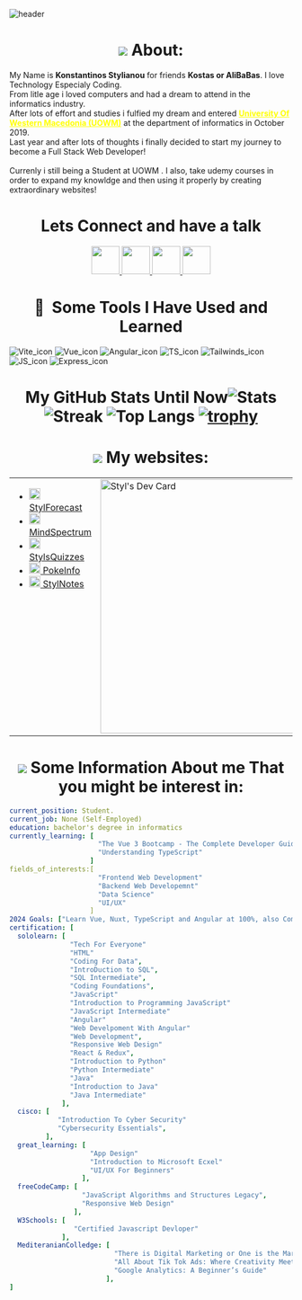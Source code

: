 ![header](https://capsule-render.vercel.app/api?text=Hey%20Everyone!&animation=fadeIn&type=waving&color=random&fontColor=ffffff&height=100&width=100%)

<h1 align="center"><img src="https://api.iconify.design/tabler:info-hexagon-filled.svg?color=%234188be&width=35"/> About:</h1>

<p>
  My Name is <b>Konstantinos Stylianou</b> for friends <b>Kostas or AliBaBas</b>. I love Technology Especialy Coding. 
<br> From litle age i loved computers and had a dream to attend in the informatics industry.
<br>After lots of effort and studies i fulfied my dream and entered <strong> <u style="color:yellow;">University Of Western Macedonia (UOWM)</u></strong> at the department of informatics in October 2019.
<br> Last year and after lots of thoughts i finally decided to start my journey to become a Full Stack Web Developer!
<br><br> Currenly i still being a Student at UOWM . I also, take udemy courses in order to expand my knowldge and then using it properly by creating extraordinary websites!
</p>

 <h1 align="center">Lets Connect and have a talk</h1>
 <p align="center">
   <a href="https://www.instagram.com/_kostas_styl/?hl=en">
    <img height="50" src="https://user-images.githubusercontent.com/46517096/166974368-9798f39f-1f46-499c-b14e-81f0a3f83a06.png"/>
   </a>
   <a href="https://twitter.com/AliBaBaSssS/">
    <img height="50" src="https://api.iconify.design/devicon:twitter.svg?color=%234188be"/>
   </a>
   <a href="https://www.linkedin.com/in/konstantinos-stylianou-a4a95625b/">
    <img height="50" src="https://api.iconify.design/skill-icons:linkedin.svg?color=%234188be"/>
   </a>
   <a href="#">
    <img height="50" src="https://api.iconify.design/logos:discord-icon.svg?color=%234188be"/>
   </a>
 </p>

<h1 align="center"> 🚀 &nbsp;Some Tools I Have Used and Learned</h1>

![Vite_icon](https://api.iconify.design/logos:vitejs.svg?width=60)
![Vue_icon](https://api.iconify.design/logos:vue.svg?width=60)
![Angular_icon](https://api.iconify.design/logos:angular-icon.svg?width=60)
![TS_icon](https://api.iconify.design/logos:typescript-icon-round.svg?width=60)
![Tailwinds_icon](https://api.iconify.design/logos:tailwindcss-icon.svg?width=60)
![JS_icon](https://api.iconify.design/logos:javascript.svg?width=60)
![Express_icon](https://api.iconify.design/skill-icons:expressjs-light.svg?width=60)

<h1 align="center"> My GitHub Stats Until Now</h

![Stats](https://github-readme-stats.vercel.app/api?username=AliBaBas02&show_icons=true&locale=en&theme=synthwave&count_private=true&hide_border=true)
![Streak](https://github-readme-streak-stats.herokuapp.com/?user=AliBaBas02&theme=synthwave&hide_border=synthwave&include_all_commits=true)
![Top Langs](https://github-readme-stats.vercel.app/api/top-langs/?username=AliBaBas02&layout=donut&theme=synthwave&hide_border=true)
[![trophy](https://github-profile-trophy.vercel.app/?username=AliBaBas02&theme=tokyonight&no-frame=true&no-bg=true&margin-w=8&margin-h=8&row=3&column=4)](https://github.com/ryo-ma/github-profile-trophy)

<h1 align="center"><img src="https://api.iconify.design/zondicons:network.svg?color=%234188be&width=30" /> My websites:</h1>

<table style="border: none; width="100%"">
  <tr>
    <td valign="top">
      <ul>
        <li><a href="https://stylforecast.pages.dev/"><img src="https://api.iconify.design/ri:meteor-fill.svg?color=%2322ce2d" width="20px" /> StylForecast </a></li>
        <li><a href="https://mindspectrum.pages.dev/"><img src="https://api.iconify.design/ph:activity-bold.svg?color=%2322ce2d" width="20px" /> MindSpectrum </a></li>
        <li><a href="https://stylquizzes.pages.dev/"><img src="https://pub-a65a191fa4d14606aec83a6b14268769.r2.dev/logo.svg" width="20px" /> StylsQuizzes</a></li>
        <li><a href="https://pokeinfo.pages.dev/"><img src="https://pub-a65a191fa4d14606aec83a6b14268769.r2.dev/pokeIcon.png" width="20px" /> PokeInfo</a></li>
        <li><a href="https://stylnotes.pages.dev"><img src="https://api.iconify.design/line-md:clipboard-list.svg?color=%2322ffffff" width="20px" /> StylNotes</a> </li>
      </ul>
    </td>
    <td valign="top">
      <a href="https://app.daily.dev/styl"><img src="https://api.daily.dev/devcards/v2/lyF4WBTvWMqO0vlNKBCi6.png?type=wide&r=vwo" width="452" alt="Styl's Dev Card"/></a>
    </td>
  </tr>
</table>
 
<h1 align="center"><img src="https://api.iconify.design/icon-park:more-two.svg?color=%234188be&width=30" /> Some Information About me That you might be interest in:</h1>

```yaml
current_position: Student.
current_job: None (Self-Employed)
education: bachelor's degree in informatics
currently_learning: [
                      "The Vue 3 Bootcamp - The Complete Developer Guide",
                      "Understanding TypeScript"
                    ]
fields_of_interests:[
                      "Frontend Web Development"
                      "Backend Web Developemnt"
                      "Data Science"
                      "UI/UX"
                    ]
2024 Goals: ["Learn Vue, Nuxt, TypeScript and Angular at 100%, also Compelete StylForecast Project!"] 
certification: [
  sololearn: [
               "Tech For Everyone"
               "HTML"
               "Coding For Data",
               "IntroDuction to SQL",
               "SQL Intermediate",
               "Coding Foundations",
               "JavaScript"
               "Introduction to Programming JavaScript"
               "JavaScript Intermediate"
               "Angular"
               "Web Develpoment With Angular"
               "Web Development",
               "Responsive Web Design"
               "React & Redux",
               "Introduction to Python"
               "Python Intermediate"
               "Java"
               "Introduction to Java"
               "Java Intermediate"   
             ],
  cisco: [
            "Introduction To Cyber Security"
            "Cybersecurity Essentials",
         ],
  great_learning: [
                    "App Design"
                    "Introduction to Microsoft Ecxel"
                    "UI/UX For Beginners"
                  ],
  freeCodeCamp: [
                  "JavaScript Algorithms and Structures Legacy",
                  "Responsive Web Design"
                ],
  W3Schools: [
                "Certified Javascript Devloper"
             ],
  MediteranianColledge: [
                          "There is Digital Marketing or One is the Marketing?"
                          "All About Tik Tok Ads: Where Creativity Meets Advertising"
                          "Google Analytics: A Beginner’s Guide" 
                        ],
]
```

